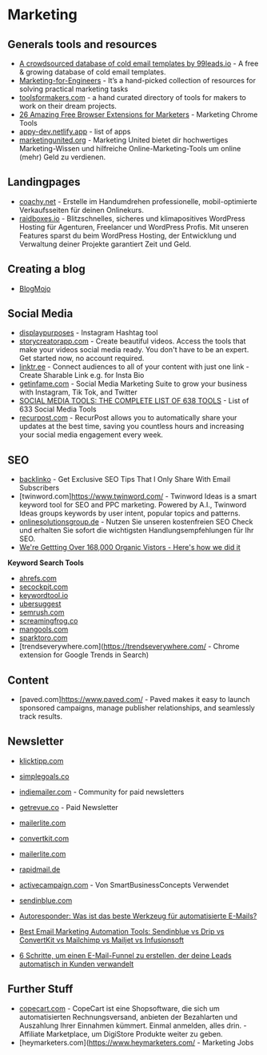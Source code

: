 # Marketing

## Generals tools and resources
- [A crowdsourced database of cold email templates by 99leads.io](https://99leads.io/) - A free & growing database of cold email templates.
- [Marketing-for-Engineers](https://github.com/goabstract/Marketing-for-Engineers) - It’s a hand-picked collection of resources for solving practical marketing tasks
- [toolsformakers.com](https://toolsformakers.com/) - a hand curated directory of tools for makers to work on their dream projects.
- [26 Amazing Free Browser Extensions for Marketers](https://www.valendigital.co.uk/blog/26-amazing-free-browser-extensions-for-marketers-2019) - Marketing Chrome Tools
- [appy-dev.netlify.app](https://appy-dev.netlify.app/#) - list of apps
- [marketingunited.org](https://marketingunited.org/wiki/Hauptseite) - Marketing United bietet dir hochwertiges Marketing-Wissen und hilfreiche Online-Marketing-Tools um online (mehr) Geld zu verdienen.


## Landingpages
- [coachy.net](https://www.coachy.net/de/features/) - Erstelle im Handumdrehen professionelle, mobil-optimierte Verkaufsseiten für deinen Onlinekurs.
- [raidboxes.io](https://raidboxes.io/) - Blitzschnelles, sicheres und klimapositives WordPress Hosting für Agenturen, Freelancer und WordPress Profis. Mit unseren Features sparst du beim WordPress Hosting, der Entwicklung und Verwaltung deiner Projekte garantiert Zeit und Geld.

## Creating a blog
- [BlogMojo](https://www.blogmojo.de/blogger-tools/)

## Social Media
- [displaypurposes](https://displaypurposes.com/) - Instagram Hashtag tool
- [storycreatorapp.com](https://storycreatorapp.com/) - Create beautiful videos. Access the tools that make your videos social media ready. You don't have to be an expert. Get started now, no account required.
- [linktr.ee](https://linktr.ee/) - Connect audiences to all of your content with just one link - Create Sharable Link e.g. for Insta Bio
- [getinfame.com](https://www.getinfame.com/) - Social Media Marketing Suite to grow your business with Instagram, Tik Tok, and Twitter
- [SOCIAL MEDIA TOOLS: THE COMPLETE LIST OF 638 TOOLS](https://bulk.ly/social-media-tools/) - List of 633 Social Media Tools
- [recurpost.com](https://recurpost.com/) - RecurPost allows you to automatically share your updates at the best time, saving you countless hours and increasing your social media engagement every week.


## SEO
- [backlinko](https://backlinko.com/) - Get Exclusive SEO Tips That I Only Share With Email Subscribers
- [twinword.com]https://www.twinword.com/ - Twinword Ideas is a smart keyword tool for SEO and PPC marketing. Powered by A.I., Twinword Ideas groups keywords by user intent, popular topics and patterns.
- [onlinesolutionsgroup.de](https://www.onlinesolutionsgroup.de/kostenloser-seo-check/) - Nutzen Sie unseren kostenfreien SEO Check und erhalten Sie sofort die wichtigsten Handlungsempfehlungen für Ihr SEO.
- [We're Gettting Over 168,000 Organic Vistors - Here's how we did it](https://www.indiehackers.com/post/were-get-over-168-000-organic-vistors-here-s-how-we-did-it-03c7634cd3?commentId=-MB-YLdp80XtB1mDoQtU)

**Keyword Search Tools**
- [ahrefs.com](https://ahrefs.com/de/)
- [secockpit.com](https://secockpit.com/de/)
- [keywordtool.io](https://keywordtool.io/)
- [ubersuggest](https://neilpatel.com/de/ubersuggest/)
- [semrush.com](https://de.semrush.com/)
- [screamingfrog.co](https://www.screamingfrog.co.uk/seo-spider/)
- [mangools.com](https://mangools.com/)
- [sparktoro.com](https://sparktoro.com/)
- [trendseverywhere.com](https://trendseverywhere.com/ - Chrome extension for Google Trends in Search)



## Content
- [paved.com]https://www.paved.com/ - Paved makes it easy to launch sponsored campaigns, manage publisher relationships, and seamlessly track results.

## Newsletter
- [klicktipp.com](https://www.klicktipp.com/)
- [simplegoals.co](https://simplegoals.co)
- [indiemailer.com](https://indiemailer.com)  - Community for paid newsletters
- [getrevue.co](https://www.getrevue.co/) - Paid Newsletter
- [mailerlite.com](https://www.mailerlite.com/)
- [convertkit.com](https://convertkit.com/)
- [mailerlite.com](https://www.mailerlite.com/)
- [rapidmail.de](https://www.rapidmail.de/)
- [activecampaign.com](https://www.activecampaign.com/de/) - Von SmartBusinessConcepts Verwendet
- [sendinblue.com](sendinblue.com)

- [Autoresponder: Was ist das beste Werkzeug für automatisierte E-Mails?](https://www.emailtooltester.com/blog/autoresponder/)
- [Best Email Marketing Automation Tools: Sendinblue vs Drip vs ConvertKit vs Mailchimp vs Mailjet vs Infusionsoft](https://www.codeinwp.com/blog/best-email-marketing-automation-tools/)
- [6 Schritte, um einen E-Mail-Funnel zu erstellen, der deine Leads automatisch in Kunden verwandelt](https://www.chimpify.de/marketing/email-funnel)



## Further Stuff
- [copecart.com](https://www.copecart.com/marketplace) - CopeCart ist eine Shopsoftware, die sich um automatisierten Rechnungsversand, anbieten der Bezahlarten und Auszahlung Ihrer Einnahmen kümmert. Einmal anmelden, alles drin. - Affiliate Marketplace, um DigiStore Produkte weiter zu geben.
- [heymarketers.com](https://www.heymarketers.com/ - Marketing Jobs

